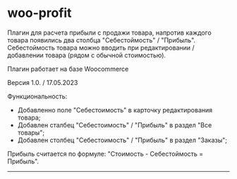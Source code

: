 # woo-profit

Плагин для расчета прибыли с продажи товара, напротив каждого товара появились два столбца "Себестоймость" / "Прибыль". 
Себестоймость товара можно вводить при редактировании / добавлении товара (рядом с обычной стоимостью). 

Плагин работает на базе Woocommerce

Версия 1.0. / 17.05.2023

Функциональность: 

- Добавленно поле "Себестоимость" в карточку редактирования товара;
- Добавлен сталбец "Себестоимость" / "Прибыль" в раздел "Все товары";
- Добавлен столбец "Себестоимость" / "Прибыль" в раздел "Заказы"; 

Прибыль считается по формуле: "Стоимость - Себестоймость = Прибыль". 
______________________________________________________________________

